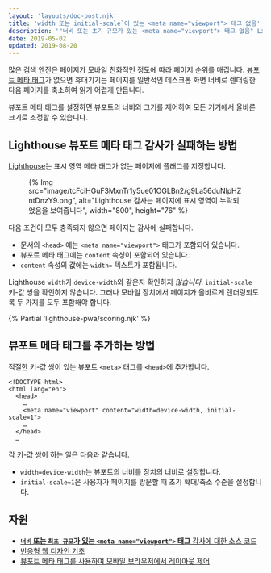 ```yaml
---
layout: 'layouts/doc-post.njk'
title: 'width 또는 initial-scale`이 있는 <meta name="viewport"> 태그 없음'
description: '"너비 또는 초기 규모가 있는 <meta name="viewport"> 태그 없음" Lighthouse 감사에 대한 정보'
date: 2019-05-02
updated: 2019-08-20
---
```


많은 검색 엔진은 페이지가 모바일 친화적인 정도에 따라 페이지 순위를 매깁니다. [뷰포트 메타 태그](https://developer.mozilla.org/docs/Web/HTML/Viewport_meta_tag)가 없으면 휴대기기는 페이지를 일반적인 데스크톱 화면 너비로 렌더링한 다음 페이지를 축소하여 읽기 어렵게 만듭니다.

뷰포트 메타 태그를 설정하면 뷰포트의 너비와 크기를 제어하여 모든 기기에서 올바른 크기로 조정할 수 있습니다.

## Lighthouse 뷰포트 메타 태그 감사가 실패하는 방법

[Lighthouse](https://developers.google.com/web/tools/lighthouse/)는 표시 영역 메타 태그가 없는 페이지에 플래그를 지정합니다.

<figure>{% Img src="image/tcFciHGuF3MxnTr1y5ue01OGLBn2/g9La56duNlpHZntDnzY9.png", alt="Lighthouse 감사는 페이지에 표시 영역이 누락되었음을 보여줍니다", width="800", height="76" %}</figure>

다음 조건이 모두 충족되지 않으면 페이지는 감사에 실패합니다.

- 문서의 `<head>` 에는 `<meta name="viewport">` 태그가 포함되어 있습니다.
- 뷰포트 메타 태그에는 `content` 속성이 포함되어 있습니다.
- `content` 속성의 값에는 `width=` 텍스트가 포함됩니다.

Lighthouse `width`가 `device-width`와 같은지 확인하지 _않습니다_. `initial-scale` 키-값 쌍을 확인하지 않습니다. 그러나 모바일 장치에서 페이지가 올바르게 렌더링되도록 두 가지를 모두 포함해야 합니다.

{% Partial 'lighthouse-pwa/scoring.njk' %}

## 뷰포트 메타 태그를 추가하는 방법

적절한 키-값 쌍이 있는 뷰포트 `<meta>` 태그를 `<head>`에 추가합니다.

```html/4
<!DOCTYPE html>
<html lang="en">
  <head>
    …
    <meta name="viewport" content="width=device-width, initial-scale=1">
    …
  </head>
  …
```

각 키-값 쌍이 하는 일은 다음과 같습니다.

- `width=device-width`는 뷰포트의 너비를 장치의 너비로 설정합니다.
- `initial-scale=1`은 사용자가 페이지를 방문할 때 초기 확대/축소 수준을 설정합니다.

## 자원

- [**`너비` 또는 `최초 규모`가 있는 `<meta name="viewport">` 태그** 감사에 대한 소스 코드](https://github.com/GoogleChrome/lighthouse/blob/master/lighthouse-core/audits/viewport.js)
- [반응형 웹 디자인 기초](https://developers.google.com/web/fundamentals/design-and-ux/responsive/#set-the-viewport)
- [뷰포트 메타 태그를 사용하여 모바일 브라우저에서 레이아웃 제어](https://developer.mozilla.org/docs/Web/HTML/Viewport_meta_tag)
